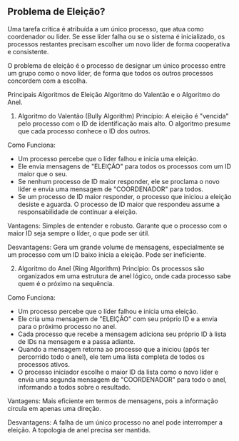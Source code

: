 ## Problema de Eleição?
Uma tarefa crítica é atribuída a um único processo, que atua como coordenador ou líder. 
Se esse líder falha ou se o sistema é inicializado, os processos restantes precisam escolher um novo líder de forma cooperativa e consistente.

O problema de eleição é o processo de designar um único processo entre um grupo como o novo líder, de forma que todos os outros processos concordem com a escolha.

Principais Algoritmos de Eleição
Algoritmo do Valentão e o Algoritmo do Anel.

1. Algoritmo do Valentão (Bully Algorithm)
Princípio: A eleição é "vencida" pelo processo com o ID de identificação mais alto. O algoritmo presume que cada processo conhece o ID dos outros.

Como Funciona:
- Um processo percebe que o líder falhou e inicia uma eleição.
- Ele envia mensagens de "ELEIÇÃO" para todos os processos com um ID maior que o seu.
- Se nenhum processo de ID maior responder, ele se proclama o novo líder e envia uma mensagem de "COORDENADOR" para todos.
- Se um processo de ID maior responder, o processo que iniciou a eleição desiste e aguarda. O processo de ID maior que respondeu assume a responsabilidade de continuar a eleição.

Vantagens: Simples de entender e robusto. Garante que o processo com o maior ID seja sempre o líder, o que pode ser útil.

Desvantagens: Gera um grande volume de mensagens, especialmente se um processo com um ID baixo inicia a eleição. Pode ser ineficiente.

2. Algoritmo do Anel (Ring Algorithm)
Princípio: Os processos são organizados em uma estrutura de anel lógico, onde cada processo sabe quem é o próximo na sequência.

Como Funciona:
- Um processo percebe que o líder falhou e inicia uma eleição.
- Ele cria uma mensagem de "ELEIÇÃO" com seu próprio ID e a envia para o próximo processo no anel.
- Cada processo que recebe a mensagem adiciona seu próprio ID à lista de IDs na mensagem e a passa adiante.
- Quando a mensagem retorna ao processo que a iniciou (após ter percorrido todo o anel), ele tem uma lista completa de todos os processos ativos.
- O processo iniciador escolhe o maior ID da lista como o novo líder e envia uma segunda mensagem de "COORDENADOR" para todo o anel, informando a todos sobre o resultado.

Vantagens: Mais eficiente em termos de mensagens, pois a informação circula em apenas uma direção.

Desvantagens: A falha de um único processo no anel pode interromper a eleição. A topologia de anel precisa ser mantida.